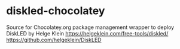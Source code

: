 # diskled-chocolatey
Source for Chocolatey.org package management wrapper to deploy DiskLED by Helge Klein
https://helgeklein.com/free-tools/diskled/
https://github.com/helgeklein/DiskLED
